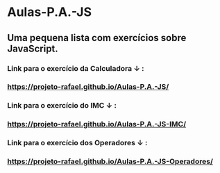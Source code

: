 # Aulas-P.A.-JS
## Uma pequena lista com exercícios sobre JavaScript. 

### Link para o exercício da Calculadora ↓ : 
### https://projeto-rafael.github.io/Aulas-P.A.-JS/

### Link para o exercício do IMC ↓ :
### https://projeto-rafael.github.io/Aulas-P.A.-JS-IMC/

### Link para o exercício dos Operadores ↓ :
### https://projeto-rafael.github.io/Aulas-P.A.-JS-Operadores/
